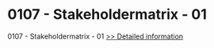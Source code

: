 # 0107 - Stakeholdermatrix - 01
0107 - Stakeholdermatrix - 01
[>> Detailed information](https://secure.shareit.com/shareit/product.html?productid=300964847&affiliateid=200057808)